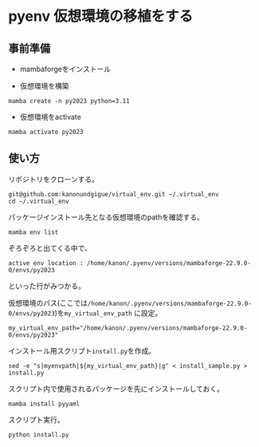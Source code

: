 # pyenv 仮想環境の移植をする

## 事前準備

- mambaforgeをインストール

- 仮想環境を構築

```
mamba create -n py2023 python=3.11
```

- 仮想環境をactivate

```
mamba activate py2023
```


## 使い方

リポジトリをクローンする。

```
git@github.com:kanonundgigue/virtual_env.git ~/.virtual_env
cd ~/.virtual_env
```

パッケージインストール先となる仮想環境のpathを確認する。

```
mamba env list
```

ぞろぞろと出てくる中で、

```
active env location : /home/kanon/.pyenv/versions/mambaforge-22.9.0-0/envs/py2023
```

といった行がみつかる。

仮想環境のパス(ここでは`/home/kanon/.pyenv/versions/mambaforge-22.9.0-0/envs/py2023`)を`my_virtual_env_path` に設定。

```
my_virtual_env_path="/home/kanon/.pyenv/versions/mambaforge-22.9.0-0/envs/py2023"
```

インストール用スクリプト`install.py`を作成。
```
sed -e "s|myenvpath|${my_virtual_env_path}|g" < install_sample.py > install.py
```

スクリプト内で使用されるパッケージを先にインストールしておく。

```
mamba install pyyaml
```

スクリプト実行。

```
python install.py
```
